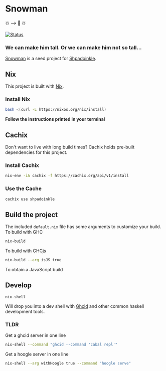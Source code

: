 # Snowman

☃️  ⟶ 🥔 ☃️

[![Status](https://gitlab.com/fresheyeball/Shpadoinkle-snowman/badges/master/pipeline.svg)](https://gitlab.com/fresheyeball/Shpadoinkle-snowman/-/pipelines)

### We can make him tall. Or we can make him not so tall...

[Snowman](https://youtu.be/JQ1ZOFNBL68?t=8) is a seed project for [Shpadoinkle](https://gitlab.com/fresheyeball/Shpadoinkle/-/tree/master/#shpadoinkle).

## Nix

This project is built with [Nix](https://nixos.org/).

### Install Nix

```bash
bash <(curl -L https://nixos.org/nix/install)
```

**Follow the instructions printed in your terminal**

## Cachix

Don't want to live with long build times? Cachix holds pre-built dependencies for this project.

### Install Cachix

```bash
nix-env -iA cachix -f https://cachix.org/api/v1/install
```

### Use the Cache

```bash
cachix use shpadoinkle
```

## Build the project

The included `default.nix` file has some arguments to customize your build. To build with GHC

```bash
nix-build
```

To build with GHCjs

```bash
nix-build --arg isJS true
```

To obtain a JavaScript build


## Develop

```
nix-shell
```

Will drop you into a dev shell with [Ghcid](https://github.com/ndmitchell/ghcid#ghcid----) and other common haskell development tools.

### TLDR

Get a ghcid server in one line

```bash
nix-shell --command "ghcid --command 'cabal repl'"
```

Get a hoogle server in one line

```bash
nix-shell --arg withHoogle true --command "hoogle serve"
```

